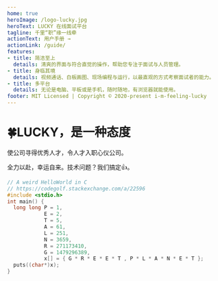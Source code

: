```yaml
---
home: true
heroImage: /logo-lucky.jpg
heroText: LUCKY 在线面试平台
tagline: 千里“职”缘一线牵
actionText: 用户手册 →
actionLink: /guide/
features:
- title: 简洁至上
  details: 清爽的界面与符合直觉的操作，帮助您专注于面试与人员管理。
- title: 身临其境
  details: 视频通话、白板画图、现场编程与运行，以最直观的方式考察面试者的能力。
- title: 多平台
  details: 无论是电脑、平板或是手机，随时随地，有浏览器就能使用。
footer: MIT Licensed | Copyright © 2020-present i-m-feeling-lucky
---
```

# 🍀LUCKY，是一种态度

使公司寻得优秀人才，令人才入职心仪公司。

全力以赴，幸运自来。技术问题？我们搞定👍。

``` c
// A weird HelloWorld in C
// https://codegolf.stackexchange.com/a/22596
#include <stdio.h>
int main() {
  long long P = 1,
            E = 2,
            T = 5,
            A = 61,
            L = 251,
            N = 3659,
            R = 271173410,
            G = 1479296389,
            x[] = { G * R * E * E * T , P * L * A * N * E * T };
  puts((char*)x);
}
```